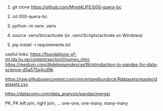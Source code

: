 

1. git clone https://github.com/Mmd4LIFE/000-quera-bc
2. cd 000-quera-bc

3. python -m venv .venv
4. source .venv/bin/activate (or .venv/Scripts/activate on Windows)
5. pip install -r requirements.txt


useful links:
https://foundations-of-ml.ida.liu.se/content/section1/numpy_intro
https://medium.com/@debopamdeycse19/introduction-to-pandas-for-data-science-d5a575e4cd9b

https://raw.githubusercontent.com/vincentarelbundock/Rdatasets/master/datasets.csv

https://datacomy.com/data_analysis/pandas/merge/

PK, FK 
left join, right join, ...
one-one, one-many, many-many